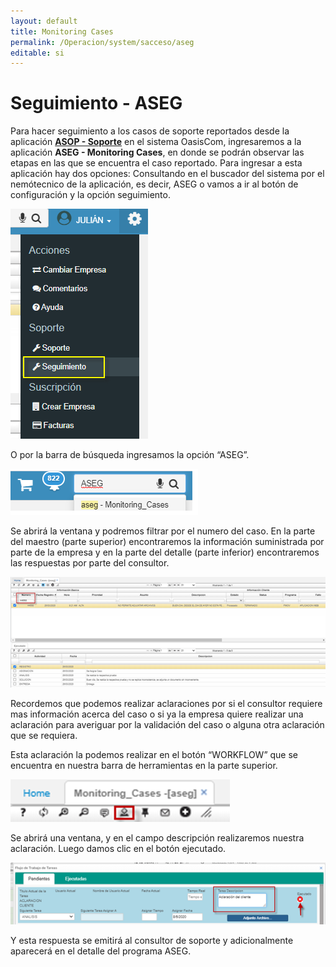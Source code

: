 ```yaml
---
layout: default
title: Monitoring Cases
permalink: /Operacion/system/sacceso/aseg
editable: si
---
```


# Seguimiento - ASEG

Para hacer seguimiento a los casos de soporte reportados desde la aplicación [**ASOP - Soporte**](http://docs.oasiscom.com/Operacion/system/sacceso/asop) en el sistema OasisCom, ingresaremos a la aplicación **ASEG - Monitoring Cases**, en donde se podrán observar las etapas en las que se encuentra el caso reportado. Para ingresar a esta aplicación hay dos opciones: Consultando en el buscador del sistema por el nemótecnico de la aplicación, es decir, ASEG o vamos a ir al botón de configuración y la opción seguimiento.  

![](Seguimiento.png)

O por la barra de búsqueda ingresamos la opción “ASEG”.  

![](Seguimiento1.png)

Se abrirá la ventana y podremos filtrar por el numero del caso. En la parte del maestro (parte superior) encontraremos la información suministrada por parte de la empresa y en la parte del detalle (parte inferior) encontraremos las respuestas por parte del consultor.   

![](Seguimiento2.png)

Recordemos que podemos realizar aclaraciones por si el consultor requiere mas información acerca del caso o si ya la empresa quiere realizar una aclaración para averiguar por la validación del caso o alguna otra aclaración que se requiera.   

Esta aclaración la podemos realizar en el botón “WORKFLOW” que se encuentra en nuestra barra de herramientas en la parte superior.   

![](Seguimiento3.png)

Se abrirá una ventana, y en el campo descripción realizaremos nuestra aclaración. Luego damos clic en el botón ejecutado.   

![](Seguimiento4.png)

Y esta respuesta se emitirá al consultor de soporte y adicionalmente aparecerá en el detalle del programa ASEG.   






